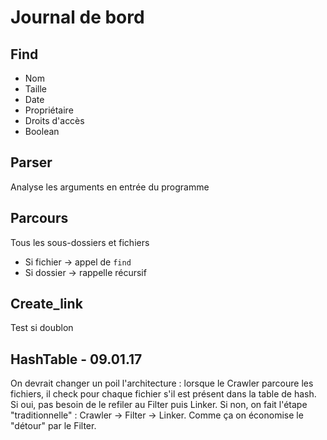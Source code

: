 # Journal de bord

## Find
- Nom
- Taille
- Date
- Propriétaire
- Droits d'accès
- Boolean

## Parser
Analyse les arguments en entrée du programme

## Parcours
Tous les sous-dossiers et fichiers
  * Si fichier -> appel de `find`
  * Si dossier -> rappelle récursif

## Create_link
Test si doublon

## HashTable - 09.01.17
On devrait changer un poil l'architecture : lorsque le Crawler parcoure les fichiers, 
il check pour chaque fichier s'il est présent dans la table de hash. Si oui, pas besoin 
de le refiler au Filter puis Linker. Si non, on fait l'étape "traditionnelle" : 
Crawler -> Filter -> Linker. Comme ça on économise le "détour" par le Filter.
